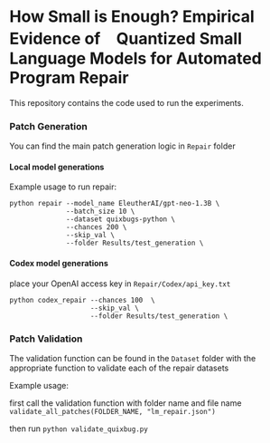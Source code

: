# How Small is Enough? Empirical Evidence of　Quantized Small Language Models for Automated Program Repair

This repository contains the code used to run the experiments.

### Patch Generation

You can find the main patch generation logic in `Repair` folder

#### Local model generations
Example usage to run repair:
```
python repair --model_name EleutherAI/gpt-neo-1.3B \
              --batch_size 10 \
              --dataset quixbugs-python \
              --chances 200 \
              --skip_val \
              --folder Results/test_generation \
```

#### Codex model generations
place your OpenAI access key in `Repair/Codex/api_key.txt`
```
python codex_repair --chances 100  \
                    --skip_val \
                    --folder Results/test_generation \
```

### Patch Validation

The validation function can be found in the `Dataset` folder with the appropriate function to validate each of the repair datasets

Example usage: 

first call the validation function with folder name and file name
`validate_all_patches(FOLDER_NAME, "lm_repair.json")` 

then run
`python validate_quixbug.py`

